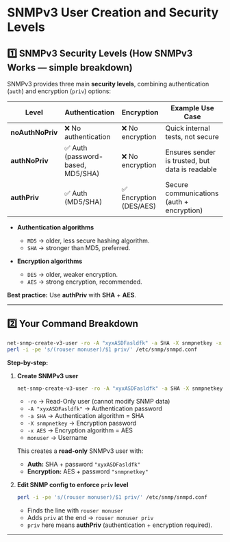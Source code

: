 # SNMPv3 User Creation and Security Levels

## **1️⃣ SNMPv3 Security Levels (How SNMPv3 Works — simple breakdown)**

SNMPv3 provides three main **security levels**, combining authentication (`auth`) and encryption (`priv`) options:

| Level            | Authentication                   | Encryption             | Example Use Case                                |
| ---------------- | -------------------------------- | ---------------------- | ----------------------------------------------- |
| **noAuthNoPriv** | ❌ No authentication              | ❌ No encryption        | Quick internal tests, not secure                |
| **authNoPriv**   | ✅ Auth (password-based, MD5/SHA) | ❌ No encryption        | Ensures sender is trusted, but data is readable |
| **authPriv**     | ✅ Auth (MD5/SHA)                 | ✅ Encryption (DES/AES) | Secure communications (auth + encryption)       |

* **Authentication algorithms**

  * `MD5` → older, less secure hashing algorithm.
  * `SHA` → stronger than MD5, preferred.

* **Encryption algorithms**

  * `DES` → older, weaker encryption.
  * `AES` → strong encryption, recommended.

**Best practice:** Use **authPriv** with **SHA** + **AES**.

---

## **2️⃣ Your Command Breakdown**

```bash
net-snmp-create-v3-user -ro -A "xyxASDFasldfk" -a SHA -X snmpnetkey -x AES monuser 
perl -i -pe 's/(rouser monuser)/$1 priv/' /etc/snmp/snmpd.conf
```

**Step-by-step:**

1. **Create SNMPv3 user**

   ```bash
   net-snmp-create-v3-user -ro -A "xyxASDFasldfk" -a SHA -X snmpnetkey -x AES monuser
   ```

   * `-ro` → Read-Only user (cannot modify SNMP data)
   * `-A "xyxASDFasldfk"` → Authentication password
   * `-a SHA` → Authentication algorithm = SHA
   * `-X snmpnetkey` → Encryption password
   * `-x AES` → Encryption algorithm = AES
   * `monuser` → Username

   This creates a **read-only** SNMPv3 user with:

   * **Auth:** SHA + password `"xyxASDFasldfk"`
   * **Encryption:** AES + password `"snmpnetkey"`

2. **Edit SNMP config to enforce `priv` level**

   ```bash
   perl -i -pe 's/(rouser monuser)/$1 priv/' /etc/snmp/snmpd.conf
   ```

   * Finds the line with `rouser monuser`
   * Adds `priv` at the end → `rouser monuser priv`
   * `priv` here means **authPriv** (authentication + encryption required).

---
